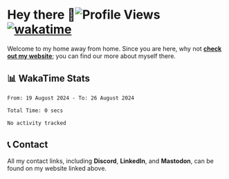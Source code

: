 # Hey there :wave:![Profile Views](https://komarev.com/ghpvc/?username=skifli) [![wakatime](https://wakatime.com/badge/user/b4317b02-0c6d-457b-82a4-a448b8a8d1df.svg)](https://wakatime.com/@b4317b02-0c6d-457b-82a4-a448b8a8d1df)

Welcome to my home away from home. Since you are here, why not [**check out my website**](https://skifli.github.io); you can find our more about myself there.

## 📊 WakaTime Stats

<!--START_SECTION:waka-->

```txt
From: 19 August 2024 - To: 26 August 2024

Total Time: 0 secs

No activity tracked
```

<!--END_SECTION:waka-->

## 📞 Contact

All my contact links, including **Discord**, **LinkedIn**, and **Mastodon**, can be found on my website linked above.
